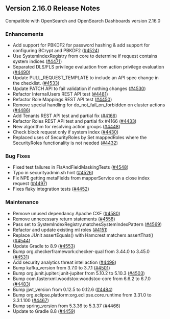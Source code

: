 ## Version 2.16.0 Release Notes

Compatible with OpenSearch and OpenSearch Dashboards version 2.16.0

### Enhancements
* Add support for PBKDF2 for password hashing & add support for configuring BCrypt and PBKDF2 ([#4524](https://github.com/opensearch-project/security/pull/4524))
* Use SystemIndexRegistry from core to determine if request contains system indices ([#4471](https://github.com/opensearch-project/security/pull/4471))
* Separated DLS/FLS privilege evaluation from action privilege evaluation ([#4490](https://github.com/opensearch-project/security/pull/4490))
* Update PULL_REQUEST_TEMPLATE to include an API spec change in the checklist. ([#4533](https://github.com/opensearch-project/security/pull/4533))
* Update PATCH API to fail validation if nothing changes ([#4530](https://github.com/opensearch-project/security/pull/4530))
* Refactor InternalUsers REST API test ([#4481](https://github.com/opensearch-project/security/pull/4481))
* Refactor Role Mappings REST API test ([#4450](https://github.com/opensearch-project/security/pull/4450))
* Remove special handling for do_not_fail_on_forbidden on cluster actions ([#4486](https://github.com/opensearch-project/security/pull/4486))
* Add Tenants REST API test and partial fix ([#4166](https://github.com/opensearch-project/security/pull/4166))
* Refactor Roles REST API test and partial fix #4166 ([#4433](https://github.com/opensearch-project/security/pull/4433))
* New algorithm for resolving action groups ([#4448](https://github.com/opensearch-project/security/pull/4448))
* Check block request only if system index ([#4430](https://github.com/opensearch-project/security/pull/4430))
* Replaced uses of SecurityRoles by Set<String> mappedRoles where the SecurityRoles functionality is not needed ([#4432](https://github.com/opensearch-project/security/pull/4432))

### Bug Fixes
* Fixed test failures in FlsAndFieldMaskingTests ([#4548](https://github.com/opensearch-project/security/pull/4548))
* Typo in securityadmin.sh hint ([#4526](https://github.com/opensearch-project/security/pull/4526))
* Fix NPE getting metaFields from mapperService on a close index request ([#4497](https://github.com/opensearch-project/security/pull/4497))
* Fixes flaky integration tests ([#4452](https://github.com/opensearch-project/security/pull/4452))

### Maintenance
* Remove unused dependancy Apache CXF ([#4580](https://github.com/opensearch-project/security/pull/4580))
* Remove unnecessary return statements ([#4558](https://github.com/opensearch-project/security/pull/4558))
* Pass set to SystemIndexRegistry.matchesSystemIndexPattern ([#4569](https://github.com/opensearch-project/security/pull/4569))
* Refactor and update existing ml roles ([#4151](https://github.com/opensearch-project/security/pull/4151))
* Replace JUnit assertEquals() with Hamcrest matchers assertThat() ([#4544](https://github.com/opensearch-project/security/pull/4544))
* Update Gradle to 8.9 ([#4553](https://github.com/opensearch-project/security/pull/4553))
* Bump org.checkerframework:checker-qual from 3.44.0 to 3.45.0 ([#4531](https://github.com/opensearch-project/security/pull/4531))
* Add security analytics threat intel action  ([#4498](https://github.com/opensearch-project/security/pull/4498))
* Bump kafka_version from 3.7.0 to 3.7.1 ([#4501](https://github.com/opensearch-project/security/pull/4501))
* Bump org.junit.jupiter:junit-jupiter from 5.10.2 to 5.10.3 ([#4503](https://github.com/opensearch-project/security/pull/4503))
* Bump com.fasterxml.woodstox:woodstox-core from 6.6.2 to 6.7.0 ([#4483](https://github.com/opensearch-project/security/pull/4483))
* Bump jjwt_version from 0.12.5 to 0.12.6 ([#4484](https://github.com/opensearch-project/security/pull/4484))
* Bump org.eclipse.platform:org.eclipse.core.runtime from 3.31.0 to 3.3.1.100 ([#4467](https://github.com/opensearch-project/security/pull/4467))
* Bump spring_version from 5.3.36 to 5.3.37 ([#4466](https://github.com/opensearch-project/security/pull/4466))
* Update to Gradle 8.8 ([#4459](https://github.com/opensearch-project/security/pull/4459))
